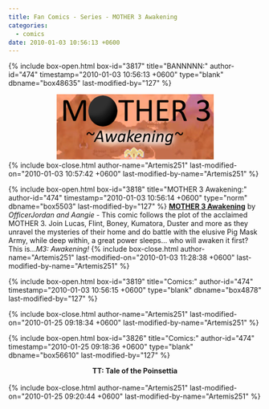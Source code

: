 ```yaml
---
title: Fan Comics - Series - MOTHER 3 Awakening
categories:
  - comics
date: 2010-01-03 10:56:13 +0600
---
```

{% include box-open.html box-id="3817" title="BANNNNN:" author-id="474" timestamp="2010-01-03 10:56:13 +0600" type="blank" dbname="box48635" last-modified-by="127" %}
<center>
<img src="/comics/series/m3awaken/m3awakenbanner.png" />
</center>
{% include box-close.html author-name="Artemis251" last-modified-on="2010-01-03 10:57:42 +0600" last-modified-by-name="Artemis251" %}

{% include box-open.html box-id="3818" title="MOTHER 3 Awakening:" author-id="474" timestamp="2010-01-03 10:56:14 +0600" type="norm" dbname="box5503" last-modified-by="127" %}
<b><u>MOTHER 3 Awakening</u></b> by <i>OfficerJordan and Aangie</i> - This comic follows the plot of the acclaimed MOTHER 3. Join Lucas, Flint, Boney, Kumatora, Duster and more as they unravel the mysteries of their home and do battle with the elusive Pig Mask Army, while deep within, a great power sleeps… who will awaken it first? This is...<i>M3: Awakening!</i>
{% include box-close.html author-name="Artemis251" last-modified-on="2010-01-03 11:28:38 +0600" last-modified-by-name="Artemis251" %}

{% include box-open.html box-id="3819" title="Comics:" author-id="474" timestamp="2010-01-03 10:56:15 +0600" type="blank" dbname="box4878" last-modified-by="127" %}
<center><navigator search="`Content` LIKE 'm3awaken%'" display="no" quantity="50" section="description" /><displaytor mode="twocolumnlist" /></center>
{% include box-close.html author-name="Artemis251" last-modified-on="2010-01-25 09:18:34 +0600" last-modified-by-name="Artemis251" %}

{% include box-open.html box-id="3826" title="Comics:" author-id="474" timestamp="2010-01-25 09:18:36 +0600" type="blank" dbname="box56610" last-modified-by="127" %}
<center><b>TT: Tale of the Poinsettia</b>
<br /><br />
<navigator search="`Content` LIKE 'TTPoinsettia - %'" display="no" quantity="50" section="description" /><displaytor mode="list" /></center>
{% include box-close.html author-name="Artemis251" last-modified-on="2010-01-25 09:20:44 +0600" last-modified-by-name="Artemis251" %}

